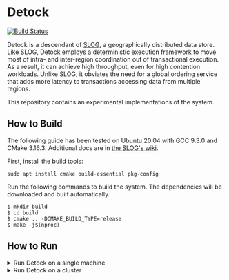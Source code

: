 # Detock

[![Build Status](https://github.com/ctring/Detock/workflows/Build%20and%20Test/badge.svg)](https://github.com/ctring/Detock/actions)


Detock is a descendant of [SLOG](https://github.com/ctring/SLOG), a geographically distributed data store. Like SLOG, Detock employs a deterministic execution framework to move most of intra- and inter-region coordination out of transactional execution. As a result, it can achieve high throughput, even for high contention workloads. Unlike SLOG, it obviates the need for a global ordering service that adds more latency to transactions accessing data from multiple regions.

This repository contains an experimental implementations of the system. 

## How to Build

The following guide has been tested on Ubuntu 20.04 with GCC 9.3.0 and CMake 3.16.3. Additional docs are in [the SLOG's wiki](https://github.com/ctring/SLOG/wiki).


First, install the build tools:
```
sudo apt install cmake build-essential pkg-config
```

Run the following commands to build the system. The dependencies will be downloaded and built automatically.

```
$ mkdir build
$ cd build
$ cmake .. -DCMAKE_BUILD_TYPE=release
$ make -j$(nproc)
```

## How to Run
<details>

<summary>Run Detock on a single machine</summary>

The following command starts Detock using the example configuration for a single-node cluster.
```
$ build/slog -config examples/single.conf -address /tmp/slog 
```

After that, use the client to send a transaction that writes some data.
```
$ build/client txn examples/write.json
...
Transaction ID: 100
Status: COMMITTED
Key set:
[WRITE] 0
        Value: aaaaaaaaaa
        New value: Hello
        Metadata: (0, 0)
[WRITE] 1
        Value: aaaaaaaaaa
        New value: World
        Metadata: (0, 0)
[WRITE] 2
        Value: aaaaaaaaaa
        New value: !!!!!
        Metadata: (0, 0)
Type: SINGLE_HOME
Code:
SET 0 Hello
SET 1 World
SET 2 !!!!!
Coordinating server: 0
Involved partitions: 0
Involved replicas: 0
```

Send a transaction to copy data from the previous keys to different keys:
```
$ build/client txn examples/copy.json
...
Transaction ID: 200
Status: COMMITTED
Key set:
[WRITE] 3
        Value: aaaaaaaaaa
        New value: Hello
        Metadata: (0, 0)
[WRITE] 4
        Value: aaaaaaaaaa
        New value: World
        Metadata: (0, 0)
[WRITE] 5
        Value: aaaaaaaaaa
        New value: !!!!!
        Metadata: (0, 0)
[READ] 0
        Value: Hello
        Metadata: (0, 0)
[READ] 1
        Value: World
        Metadata: (0, 0)
[READ] 2
        Value: !!!!!
        Metadata: (0, 0)
Type: SINGLE_HOME
Code:
COPY 0 3
COPY 1 4
COPY 2 5
Coordinating server: 0
Involved partitions: 0
Involved replicas: 0
```

Send a transaction to read the written data.
```
$ build/client txn examples/read.json
...
Transaction ID: 300
Status: COMMITTED
Key set:
[READ] 0
        Value: Hello
        Metadata: (0, 0)
[READ] 1
        Value: World
        Metadata: (0, 0)
[READ] 2
        Value: !!!!!
        Metadata: (0, 0)
[READ] 3
        Value: Hello
        Metadata: (0, 0)
[READ] 4
        Value: World
        Metadata: (0, 0)
[READ] 5
        Value: !!!!!
        Metadata: (0, 0)
Type: SINGLE_HOME
Code:
GET 0
GET 1
GET 2
GET 3
GET 4
GET 5
Coordinating server: 0
Involved partitions: 0
Involved replicas: 0
```

</details>

<details>
<summary>Run Detock on a cluster</summary>

The following guide shows how to manually run Detock on a cluster of multiple machines. This can be time-consuming when the number of machines is large so you should use the [Admin tool](https://github.com/ctring/SLOG/wiki/Using-the-Admin-tool) instead.

In this example, we start Detock on a cluster using the configuration in `examples/cluster.conf`. You need to change the IP addresses in this file to match with the addresses of your machines. You can add more machines by increasing either the number of replicas or the number of partitions in a replica. The number of machines in a replica must be the same across all replicas and equal to `num_partitions`.

After cloning and building Detock, run the following command on each machine.
```
$ build/slog -config examples/cluster.conf -address <ip-address> -replica <replica-id> -partition <partition-id>
```

For example, assuming the machine configuration is
```
replicas: {
    addresses: "192.168.2.11",
    addresses: "192.168.2.12",
}
replicas: {
    addresses: "192.168.2.13",
    addresses: "192.168.2.14",
}
```

The commands to be run for the machines respectively from top to bottom are:
```
$ build/slog -config examples/cluster.conf -address 192.168.2.11 
``` 

```
$ build/slog -config examples/cluster.conf -address 192.168.2.12 
``` 

```
$ build/slog -config examples/cluster.conf -address 192.168.2.13 
``` 

```
$ build/slog -config examples/cluster.conf -address 192.168.2.14
```

Use the client to send a write transaction to a machine in the cluster. If you changed the `port` option in the configuration file, you need to use the `--port` argument in the command to match with the new port.
```
$ build/client txn examples/write.json --host 192.168.2.11
...
Transaction ID: 100
Status: COMMITTED
Key set:
[WRITE] 1
        Value: aaaaaaaaaa
        New value: World
        Metadata: (0, 0)
[WRITE] 0
        Value: aaaaaaaaaa
        New value: Hello
        Metadata: (0, 0)
[WRITE] 2
        Value: aaaaaaaaaa
        New value: !!!!!
        Metadata: (1, 0)
Type: MULTI_HOME_OR_LOCK_ONLY
Code:
SET 0 Hello
SET 1 World
SET 2 !!!!!
Coordinating server: 0
Involved partitions: 0 1
Involved replicas: 0 1
```

Send a copy transaction that copies the values from the written keys to new keys.
```
$ build/client txn examples/copy.json --host 192.168.2.11
...
Transaction ID: 200
Status: COMMITTED
Key set:
[WRITE] 3
        Value: aaaaaaaaaa
        New value: Hello
        Metadata: (1, 0)
[WRITE] 5
        Value: aaaaaaaaaa
        New value: !!!!!
        Metadata: (0, 0)
[READ] 1
        Value: World
        Metadata: (0, 0)
[WRITE] 4
        Value: aaaaaaaaaa
        New value: World
        Metadata: (0, 0)
[READ] 0
        Value: Hello
        Metadata: (0, 0)
[READ] 2
        Value: !!!!!
        Metadata: (1, 0)
Type: MULTI_HOME_OR_LOCK_ONLY
Code:
COPY 0 3
COPY 1 4
COPY 2 5
Coordinating server: 0
Involved partitions: 0 1
Involved replicas: 0 1
```

Send a read transaction to read the written data. This time, we read from a different replica to demonstrate that the data has been replicated.
```
$ build/client txn examples/read.json --host 192.168.2.13
...
Transaction ID: 102
Status: COMMITTED
Key set:
[READ] 0
        Value: Hello
        Metadata: (0, 0)
[READ] 2
        Value: !!!!!
        Metadata: (1, 0)
[READ] 4
        Value: World
        Metadata: (0, 0)
[READ] 1
        Value: World
        Metadata: (0, 0)
[READ] 3
        Value: Hello
        Metadata: (1, 0)
[READ] 5
        Value: !!!!!
        Metadata: (0, 0)
Type: MULTI_HOME_OR_LOCK_ONLY
Code:
GET 0
GET 1
GET 2
GET 3
GET 4
GET 5
Coordinating server: 2
Involved partitions: 0 1
Involved replicas: 0 1
```
</details>
